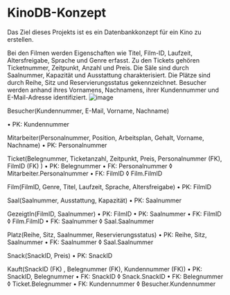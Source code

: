 # KinoDB-Konzept

Das Ziel dieses Projekts ist es ein Datenbankkonzept für ein Kino zu erstellen. 

Bei den Filmen werden Eigenschaften wie Titel, Film-ID, Laufzeit, Altersfreigabe, Sprache und Genre erfasst. 
Zu den Tickets gehören Ticketnummer, Zeitpunkt, Anzahl und Preis. 
Die Säle sind durch Saalnummer, Kapazität und Ausstattung charakterisiert. Die Plätze sind durch Reihe, Sitz und Reservierungsstatus gekennzeichnet. 
Besucher werden anhand ihres Vornamens, Nachnamens, ihrer Kundennummer und E-Mail-Adresse identifiziert. 
![image](https://github.com/user-attachments/assets/21625ac6-77bf-4ea1-8439-e8f5fce37be6)


 Besucher(Kundennummer, E-Mail, Vorname, Nachname)

•	PK: Kundennummer

Mitarbeiter(Personalnummer, Position, Arbeitsplan, Gehalt, Vorname, Nachname)
•	PK: Personalnummer

Ticket(Belegnummer, Ticketanzahl, Zeitpunkt, Preis, Personalnummer (FK), FilmID (FK) )
•	PK: Belegnummer
•	FK: Personalnummer ◊ Mitarbeiter.Personalnummer
•	FK: FilmID ◊ Film.FilmID

Film(FilmID, Genre, Titel, Laufzeit, Sprache, Altersfreigabe)
•	PK: FilmID

Saal(Saalnummer, Ausstattung, Kapazität) 
•	PK: Saalnummer

GezeigtIn(FilmID,  Saalnummer)
•	PK: FilmID
•	PK: Saalnummer
•	FK: FilmID ◊ Film.FilmID
•	FK: Saalnummer ◊ Saal.Saalnummer

Platz(Reihe, Sitz, Saalnummer, Reservierungsstatus) 
•	PK: Reihe, Sitz, Saalnummer
•	FK: Saalnummer ◊ Saal.Saalnummer

Snack(SnackID, Preis) 
•	PK: SnackID

Kauft(SnackID (FK) , Belegnummer (FK), Kundennummer (FK))
•	PK: SnackID, Belegnummer
•	FK: SnackID ◊ Snack.SnackID
•	FK: Belegnummer ◊ Ticket.Belegnummer
•	FK: Kundennummer ◊ Besucher.Kundennummer
